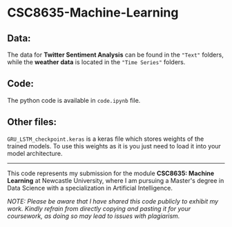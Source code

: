 # CSC8635-Machine-Learning

## Data:

The data for **Twitter Sentiment Analysis** can be found in the `"Text"` folders, while the **weather data** is located in the `"Time Series"` folders.

## Code:

The python code is available in `code.ipynb` file.

## Other files:

`GRU_LSTM_checkpoint.keras` is a keras file which stores weights of the trained models. To use this weights as it is you just need to load it into your model architecture.

---

This code represents my submission for the module **CSC8635: Machine Learning** at Newcastle University, where I am pursuing a Master's degree in Data Science with a specialization in Artificial Intelligence.

_NOTE: Please be aware that I have shared this code publicly to exhibit my work. Kindly refrain from directly copying and pasting it for your coursework, as doing so may lead to issues with plagiarism._
